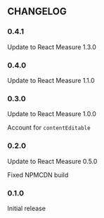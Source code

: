 ## CHANGELOG
### 0.4.1
Update to React Measure 1.3.0

### 0.4.0
Update to React Measure 1.1.0

### 0.3.0
Update to React Measure 1.0.0

Account for `contentEditable`

### 0.2.0
Update to React Measure 0.5.0

Fixed NPMCDN build

### 0.1.0
Initial release
